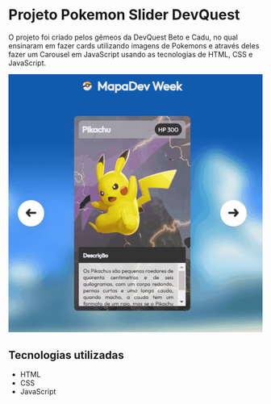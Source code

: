 # Projeto Pokemon Slider DevQuest 

O projeto foi criado pelos gêmeos da DevQuest Beto e Cadu, no qual ensinaram em fazer cards utilizando imagens de Pokemons e através deles fazer um Carousel em JavaScript usando as tecnologias de HTML, CSS e JavaScript.

[<img src="./tela.gif" alt="Tela de cards com Pokemons">](https://adrianoardev.github.io/Projeto-Slider-Pokemon/)

## Tecnologias utilizadas 

- HTML
- CSS
- JavaScript 
